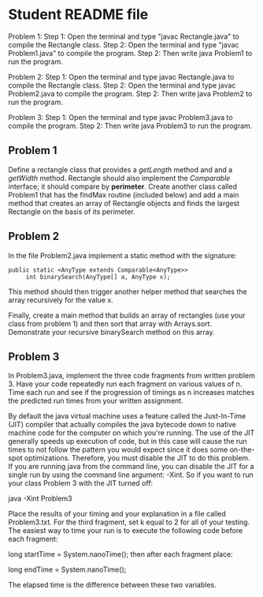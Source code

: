 # Student README file

Problem 1:
Step 1: Open the terminal and type "javac Rectangle.java" to compile the Rectangle class.
Step 2: Open the terminal and type "javac Problem1.java" to compile the program.
Step 2: Then write java Problem1 to run the program.

Problem 2:
Step 1: Open the terminal and type javac Rectangle.java to compile the Rectangle class.
Step 2: Open the terminal and type javac Problem2.java to compile the program.
Step 2: Then write java Problem2 to run the program.

Problem 3:
Step 1: Open the terminal and type javac Problem3.java to compile the program.
Step 2: Then write java Problem3 to run the program.


## Problem 1

Define a rectangle class that provides a *getLength* method and and a
*getWidth* method.  Rectangle should also implement the *Comparable*
interface; it should compare by **perimeter**. Create another class
called Problem1 that has the findMax routine (included below) and add
a main method that creates an array of Rectangle objects and finds the
largest Rectangle on the basis of its perimeter.

## Problem 2

In the file Problem2.java implement a static method with the signature:
```
public static <AnyType extends Comparable<AnyType>>       
     int binarySearch(AnyType[] a, AnyType x);
```
This method should then trigger another helper method that searches the array recursively for the value x.

Finally, create a main method that builds an array of rectangles (use your class from problem 1) and then sort that array with Arrays.sort.  
Demonstrate your recursive binarySearch method on this array.

## Problem 3

In Problem3.java, implement the three code fragments from written problem 3.  Have your code repeatedly run each fragment on various values of n. Time each run and see if the progression of timings as n increases matches the predicted run times from your written assignment.  

By default the java virtual machine uses a feature called the Just-In-Time (JIT) compiler that actually compiles the java bytecode down to native machine code for the computer on which you're running.  The use of the JIT generally speeds up execution of code, but in this case will cause the run times to not follow the pattern you would expect since it does some on-the-spot optimizations. Therefore, you must disable the JIT to do this problem. If you are running java from the command line, you can disable the JIT for a single run by using the command line argument: -Xint. So if you want to run your class Problem 3 with the JIT turned off:

java -Xint Problem3

Place the results of your timing and your explanation in a file called Problem3.txt.  For the third fragment, set k equal to 2 for all of your testing.  The easiest way to time your run is to execute the following code before each fragment:

long startTime = System.nanoTime();
then after each fragment place:

long endTime = System.nanoTime();

The elapsed time is the difference between these two variables.
